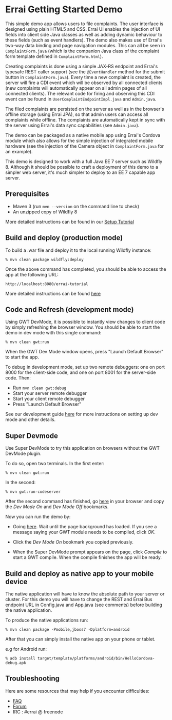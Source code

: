Errai Getting Started Demo
=====================

This simple demo app allows users to file complaints. The user interface is designed using plain HTML5 and CSS. Errai UI enables the injection of UI fields into client side Java classes as well as adding dynamic behaviour to these fields (such as event handlers). The demo also makes use of Errai's two-way data binding and page navigation modules. This can all be seen in `ComplaintForm.java` (which is the companion Java class of the complaint form template defined in `ComplaintForm.html`).

Creating complaints is done using a simple JAX-RS endpoint and Errai's typesafe REST caller support (see the `@EventHandler` method for the submit button in `ComplaintForm.java`). Every time a new complaint is created, the server will fire a CDI event which will be observed by all connected clients (new complaints will automatically appear on all admin pages of all connected clients). The relevant code for firing and observing this CDI event can be found in `UserComplaintEndpointImpl.java` and `Admin.java`.  

The filed complaints are persisted on the server as well as in the browser's offline storage (using Errai JPA), so that admin users can access all complaints while offline. The complaints are automatically kept in sync with the server using Errai's data sync capabilities (see `Admin.java`).

The demo can be packaged as a native mobile app using Errai's Cordova module which also allows for the simple injection of integrated mobile hardware (see the injection of the Camera object in `ComplaintForm.java` for an example).

This demo is designed to work with a full Java EE 7 server such as Wildfly 8. Although it should be possible to craft a deployment of this demo to a simpler web server, it's much simpler to deploy to an EE 7 capable app server.

Prerequisites
-------------

 * Maven 3 (run `mvn --version` on the command line to check)
 * An unzipped copy of Wildfly 8

 More detailed instructions can be found in our [Setup Tutorial](tutorial-guide/SETUP.adoc)

Build and deploy (production mode)
----------------

To build a .war file and deploy it to the local running Wildfly instance:

    % mvn clean package wildfly:deploy

Once the above command has completed, you should be able to access the app at the following URL:

    http://localhost:8080/errai-tutorial

More detailed instructions can be found [here](tutorial-guide/RUN.adoc)

Code and Refresh (development mode)
----------------

Using GWT DevMode, it is possible to instantly view changes to client code by simply refreshing the browser window. You should be able to start the demo in dev mode with this single command:

    % mvn clean gwt:run

When the GWT Dev Mode window opens, press "Launch Default Browser" to start the app.

To debug in development mode, set up two remote debuggers: one on port 8000 for the client-side code, and one on port 8001 for the server-side code. Then:
* Run `mvn clean gwt:debug`
* Start your server remote debugger
* Start your client remote debugger
* Press "Launch Default Browser"

See our development guide [here](tutorial-guide/DEVELOP.adoc) for more instructions on setting up dev mode and other details.

Super Devmode
-------------

Use Super DevMode to try this application on browsers without the GWT DevMode plugin.

To do so, open two terminals. In the first enter:

    % mvn clean gwt:run

In the second:

    % mvn gwt:run-codeserver

After the second command has finished, go [here](http://127.0.0.1:9876) in your browser and copy the *Dev Mode On* and *Dev Mode Off* bookmarks.

Now you can run the demo by:

* Going [here](http://127.0.0.1:8888/errai-tutorial). Wait until the page background has loaded. If you see a message saying your GWT module needs to be compiled, click *OK*.

* Click the *Dev Mode On* bookmark you copied previously.

* When the Super DevMode prompt appears on the page, click *Compile* to start a GWT compile. When the compile finishes the app will be ready.

Build and deploy as native app to your mobile device
-----------------------------------------------------

The native application will have to know the absolute path to your server or cluster. For this demo you will have to change the REST and Errai Bus endpoint URL in Config.java and App.java (see comments) before building the native application.

To produce the native applications run:

    % mvn clean package -Pmobile,jboss7 -Dplatform=android

After that you can simply install the native app on your phone or tablet. 

e.g for Android run:

    % adb install target/template/platforms/android/bin/HelloCordova-debug.apk

Troubleshooting
---------------

Here are some resources that may help if you encounter difficulties:
* [FAQ](tutorial-guide/FAQ.adoc)
* [Forum](https://community.jboss.org/en/errai)
* IRC : #errai @ freenode
